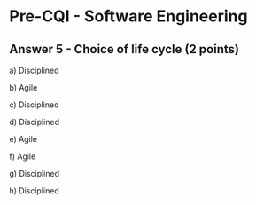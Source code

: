 # Pre-CQI - Software Engineering

## Answer 5 - Choice of life cycle (2 points)

a) Disciplined

b) Agile

c) Disciplined

d) Disciplined

e) Agile

f) Agile

g) Disciplined 

h) Disciplined
